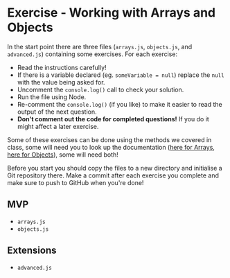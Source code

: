 # Exercise - Working with Arrays and Objects

In the start point there are three files (`arrays.js`, `objects.js`, and `advanced.js`) containing some exercises. For each exercise:

- Read the instructions carefully!
- If there is a variable declared (eg. `someVariable = null`) replace the `null` with the value being asked for.
- Uncomment the `console.log()` call to check your solution. 
- Run the file using Node.
- Re-comment the `console.log()` (if you like) to make it easier to read the output of the next question.
- **Don't comment out the code for completed questions!** If you do it might affect a later exercise.

Some of these exercises can be done using the methods we covered in class, some will need you to look up the documentation ([here for Arrays](https://developer.mozilla.org/en-US/docs/Web/JavaScript/Reference/Global_Objects/Array), [here for Objects](https://developer.mozilla.org/en-US/docs/Web/JavaScript/Reference/Global_Objects/Object)), some will need both!

Before you start you should copy the files to a new directory and initialise a Git repository there. Make a commit after each exercise you complete and make sure to push to GitHub when you're done!

## MVP
 - `arrays.js`
 - `objects.js`

## Extensions 
  - `advanced.js`